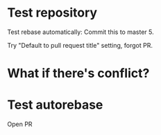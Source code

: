 # Test repository

Test rebase automatically: Commit this to master 5.

Try "Default to pull request title" setting, forgot PR.

# What if there's conflict?

# Test autorebase

Open PR